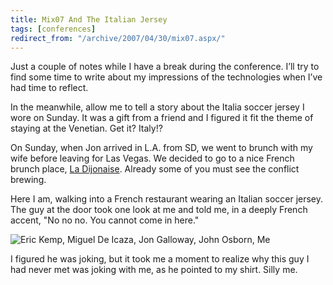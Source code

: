 ```yaml
---
title: Mix07 And The Italian Jersey
tags: [conferences]
redirect_from: "/archive/2007/04/30/mix07.aspx/"
---
```


Just a couple of notes while I have a break during the conference. I’ll
try to find some time to write about my impressions of the technologies
when I’ve had time to reflect.

In the meanwhile, allow me to tell a story about the Italia soccer
jersey I wore on Sunday. It was a gift from a friend and I figured it
fit the theme of staying at the Venetian. Get it? Italy!?

On Sunday, when Jon arrived in L.A. from SD, we went to brunch with my
wife before leaving for Las Vegas. We decided to go to a nice French
brunch place, [La Dijonaise](http://ladijonaise.com/reviews.html).
Already some of you must see the conflict brewing.

Here I am, walking into a French restaurant wearing an Italian soccer
jersey. The guy at the door took one look at me and told me, in a deeply
French accent, "No no no. You cannot come in here."

![Eric Kemp, Miguel De Icaza, Jon Galloway, John Osborn, Me](https://user-images.githubusercontent.com/19977/50407514-39062d00-078d-11e9-8915-ceec160d6a50.png)

I figured he was joking, but it took me a moment to realize why this guy
I had never met was joking with me, as he pointed to my shirt. Silly me.

